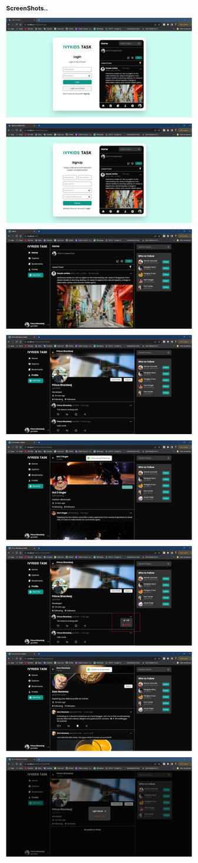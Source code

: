 ### ScreenShots..

![](/src/screenshots/login.png)

![](/src/screenshots/signup.png)

![](/src/screenshots/home.png)

![](/src/screenshots/profile.png)

![](/src/screenshots/follow.png)

![](/src/screenshots/edit_and_delete.png)

![](/src/screenshots/bookmark.png)

![](/src/screenshots/theme.png)